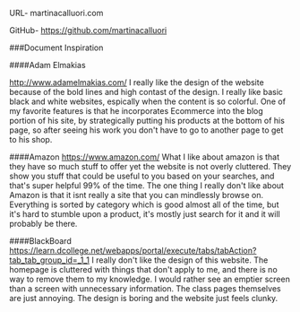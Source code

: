 URL- martinacalluori.com

GitHub- https://github.com/martinacalluori

###Document Inspiration

####Adam Elmakias

http://www.adamelmakias.com/
I really like the design of the website because of the bold lines and high contast of the design. I really like basic black and white websites, espically when the content is so colorful. One of my favorite features is that he incorporates Ecommerce into the blog portion of his site, by strategically putting his products at the bottom of his page, so after seeing his work you don't have to go to another page to get to his shop. 

####Amazon
https://www.amazon.com/
What I like about amazon is that they have so much stuff to offer yet the website is not overly cluttered. They show you stuff that could be useful to you based on your searches, and that's super helpful 99% of the time. The one thing I really don't like about Amazon is that it isnt really a site that you can mindlessly browse on. Everything is sorted by category which is good almost all of the time, but it's hard to stumble upon a product, it's mostly just search for it and it will probably be there. 

####BlackBoard
https://learn.dcollege.net/webapps/portal/execute/tabs/tabAction?tab_tab_group_id=_1_1
I really don't like the design of this website. The homepage is cluttered with things that don't apply to me, and there is no way to remove them to my knowledge. I would rather see an emptier screen than a screen with unnecessary information. The class pages themselves are just annoying. The design is boring and the website just feels clunky.